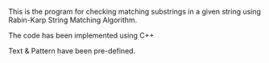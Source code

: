 This is the program for checking matching substrings in a given string using Rabin-Karp String Matching Algorithm.

The code has been implemented using C++

Text & Pattern have been pre-defined.
